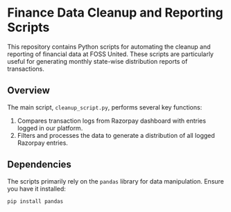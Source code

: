 # Finance Data Cleanup and Reporting Scripts

This repository contains Python scripts for automating the cleanup and reporting of financial data at FOSS United. These scripts are particularly useful for generating monthly state-wise distribution reports of transactions.

## Overview

The main script, `cleanup_script.py`, performs several key functions:

1. Compares transaction logs from Razorpay dashboard with entries logged in our platform.
2. Filters and processes the data to generate a distribution of all logged Razorpay entries.

## Dependencies

The scripts primarily rely on the `pandas` library for data manipulation. Ensure you have it installed:

`pip install pandas`
